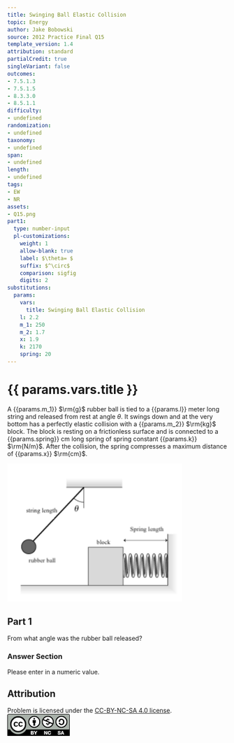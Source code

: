 ```yaml
---
title: Swinging Ball Elastic Collision
topic: Energy
author: Jake Bobowski
source: 2012 Practice Final Q15
template_version: 1.4
attribution: standard
partialCredit: true
singleVariant: false
outcomes:
- 7.5.1.3
- 7.5.1.5
- 8.3.3.0
- 8.5.1.1
difficulty:
- undefined
randomization:
- undefined
taxonomy:
- undefined
span:
- undefined
length:
- undefined
tags:
- EW
- NR
assets:
- Q15.png
part1:
  type: number-input
  pl-customizations:
    weight: 1
    allow-blank: true
    label: $\theta= $
    suffix: $^\circ$
    comparison: sigfig
    digits: 2
substitutions:
  params:
    vars:
      title: Swinging Ball Elastic Collision
    l: 2.2
    m_1: 250
    m_2: 1.7
    x: 1.9
    k: 2170
    spring: 20
---
```

# {{ params.vars.title }}
A {{params.m_1}} $\rm{g}$ rubber ball is tied to a {{params.l}} meter long string and released from rest at angle $\theta$.
It swings down and at the very bottom has a perfectly elastic collision with a {{params.m_2}} $\rm{kg}$ block.
The block is resting on a frictionless surface and is connected to a {{params.spring}} cm long spring of spring constant
{{params.k}} $\rm{N/m}$.
After the collision, the spring compresses a maximum distance of {{params.x}} $\rm{cm}$.

<img src="Q15.png" alt="Diagram depicting a ball at the end of a string forming an angle theta with the normal of the roof at the place where the string is attached to the roof. When the ball is released and the string becomes perpindicular to the roof, it will hit a block. There is a spring on the opposite side of the block that compresses when the ball hits the block." width=400>

## Part 1

From what angle was the rubber ball released?

### Answer Section

Please enter in a numeric value.

## Attribution

Problem is licensed under the [CC-BY-NC-SA 4.0 license](https://creativecommons.org/licenses/by-nc-sa/4.0/).<br> ![The Creative Commons 4.0 license requiring attribution-BY, non-commercial-NC, and share-alike-SA license.](https://raw.githubusercontent.com/firasm/bits/master/by-nc-sa.png)